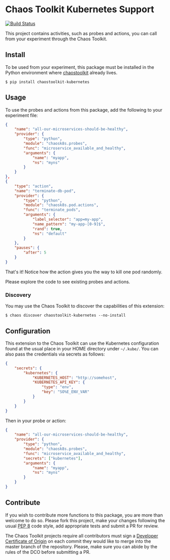 # Chaos Toolkit Kubernetes Support

[![Build Status](https://travis-ci.org/chaostoolkit/chaostoolkit-kubernetes.svg?branch=master)](https://travis-ci.org/chaostoolkit/chaostoolkit-kubernetes)

This project contains activities, such as probes and actions, you can call from
your experiment through the Chaos Toolkit.

## Install

To be used from your experiment, this package must be installed in the Python
environment where [chaostoolkit][] already lives.

[chaostoolkit]: https://github.com/chaostoolkit/chaostoolkit

```
$ pip install chaostoolkit-kubernetes
```

## Usage

To use the probes and actions from this package, add the following to your
experiment file:

```json
{
    "name": "all-our-microservices-should-be-healthy",
    "provider": {
        "type": "python",
        "module": "chaosk8s.probes",
        "func": "microservice_available_and_healthy",
        "arguments": {
            "name": "myapp",
            "ns": "myns"
        }
    }
},
{
    "type": "action",
    "name": "terminate-db-pod",
    "provider": {
        "type": "python",
        "module": "chaosk8s.pod.actions",
        "func": "terminate_pods",
        "arguments": {
            "label_selector": "app=my-app",
            "name_pattern": "my-app-[0-9]$",
            "rand": true,
            "ns": "default"
        }
    },
    "pauses": {
        "after": 5
    }
}
```

That's it! Notice how the action gives you the way to kill one pod randomly.

Please explore the code to see existing probes and actions.

### Discovery

You may use the Chaos Toolkit to discover the capabilities of this extension:

```
$ chaos discover chaostoolkit-kubernetes --no-install
```

## Configuration

This extension to the Chaos Toolkit can use the Kubernetes configuration 
found at the usual place in your HOME directory under `~/.kube/`. You can
also pass the credentials via secrets as follows:

```json
{
    "secrets": {
        "kubernetes": {
            "KUBERNETES_HOST": "http://somehost",
            "KUBERNETES_API_KEY": {
                "type": "env",
                "key": "SO%E_ENV_VAR"
            }
        }
    }
}
```

Then in your probe or action:

```json
{
    "name": "all-our-microservices-should-be-healthy",
    "provider": {
        "type": "python",
        "module": "chaosk8s.probes",
        "func": "microservice_available_and_healthy",
        "secrets": ["kubernetes"],
        "arguments": {
            "name": "myapp",
            "ns": "myns"
        }
    }
}
```

## Contribute

If you wish to contribute more functions to this package, you are more than
welcome to do so. Please fork this project, make your changes following the
usual [PEP 8][pep8] code style, add appropriate tests and submit a PR for
review.

[pep8]: https://pycodestyle.readthedocs.io/en/latest/

The Chaos Toolkit projects require all contributors must sign a
[Developer Certificate of Origin][dco] on each commit they would like to merge
into the master branch of the repository. Please, make sure you can abide by
the rules of the DCO before submitting a PR.

[dco]: https://github.com/probot/dco#how-it-works
